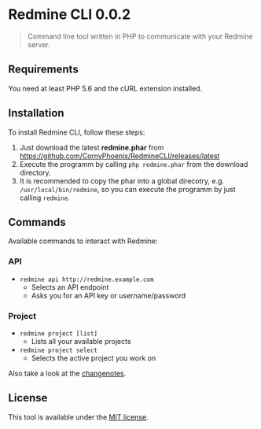 Redmine CLI 0.0.2
=================

> Command line tool written in PHP to communicate with your Redmine server.

## Requirements

You need at least PHP 5.6 and the cURL extension installed.

## Installation

To install Redmine CLI, follow these steps:

1.  Just download the latest **redmine.phar** from
https://github.com/CornyPhoenix/RedmineCLI/releases/latest
2. Execute the programm by calling `php redmine.phar` from the download directory.
3. It is recommended to copy the phar into a global direcotry, e.g. `/usr/local/bin/redmine`,
so you can execute the programm by just calling `redmine`.

## Commands

Available commands to interact with Redmine:

### API

* `redmine api http://redmine.example.com`
    - Selects an API endpoint
    - Asks you for an API key or username/password

### Project

* `redmine project [list]`
    - Lists all your available projects
* `redmine project select`
    - Selects the active project you work on

Also take a look at the [changenotes](CHANGENOTES.md).

## License

This tool is available under the [MIT license](LICENSE.md).
